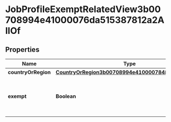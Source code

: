 

# JobProfileExemptRelatedView3b00708994e41000076da515387812a2AllOf


## Properties

| Name | Type | Description | Notes |
|------------ | ------------- | ------------- | -------------|
|**countryOrRegion** | [**CountryOrRegion3b00708994e4100007848bc917a112a6**](CountryOrRegion3b00708994e4100007848bc917a112a6.md) |  |  [optional] |
|**exempt** | **Boolean** | Returns the exempt value for this Job Profile Exempt. |  [optional] |



